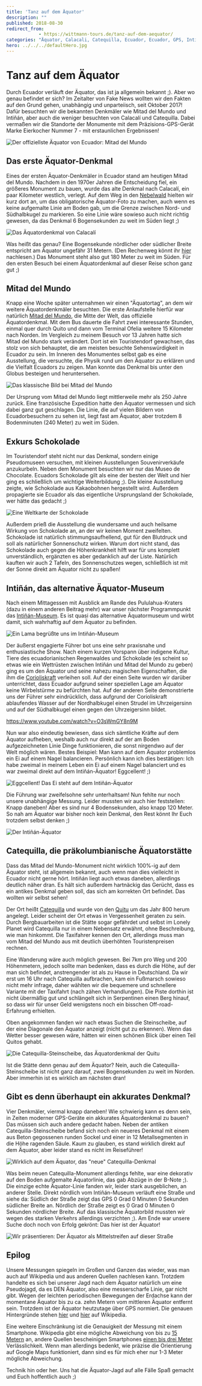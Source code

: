 ```yaml
---
title: 'Tanz auf dem Äquator'
description: ""
published: 2018-08-30
redirect_from: 
            - https://wittmann-tours.de/tanz-auf-dem-aequator/
categories: "Äquator, Calacali, Catequilla, Ecuador, Ecuador, GPS, Intinan, Mitad del Mundo"
hero: ../../../defaultHero.jpg
---
```

# Tanz auf dem Äquator

Durch Ecuador verläuft der Äquator, das ist ja allgemein bekannt ;). Aber wo genau befindet er sich? Im Zeitalter von Fake News wollten wir den Fakten auf den Grund gehen, unabhängig und unparteiisch, seit Oktober 2017! Dafür besuchten wir die bekannten Denkmäler wie Mitad del Mundo und Intiñán, aber auch die weniger besuchten von Calacalí und Catequilla. Dabei vermaßen wir die Standorte der Monumente mit dem Präzisions-GPS-Gerät Marke Eierkocher Nummer 7 - mit erstaunlichen Ergebnissen!

![Der offiziellste Äquator von Ecuador: Mitad del Mundo](http://wittmann-tours.de/wp-content/uploads/2018/06/CW-20180424-100748-9455-1024x1024.jpg)

<!--more-->

## Das erste Äquator-Denkmal

Eines der ersten Äquator-Denkmäler in Ecuador stand am heutigen Mitad del Mundo. Nachdem in den 1970er Jahren die Entscheidung fiel, ein größeres Monument zu bauen, wurde das alte Denkmal nach Calacalí, ein paar Kilometer westlich, verlegt. Auf dem Weg in den [Nebelwald](http://wittmann-tours.de/ecuadors-nebelwald-morgens-auch-mit-bellavista) hielten wir kurz dort an, um das obligatorische Äquator-Foto zu machen, auch wenn es keine aufgemalte Linie am Boden gab, um die Grenze zwischen Nord- und Südhalbkugel zu markieren. So eine Linie wäre sowieso auch nicht richtig gewesen, da das Denkmal 6 Bogensekunden zu weit im Süden liegt ;)

![Das Äquatordenkmal von Calacalí](http://wittmann-tours.de/wp-content/uploads/2018/06/CW-20180418-063004-8953-Edit-1024x801.jpg)

Was heißt das genau? Eine Bogensekunde nördlicher oder südlicher Breite entspricht am Äquator ungefähr 31 Metern. (Den Rechenweg könnt ihr [hier](http://doc-tcpip.org/Gps/gps_tips.html) nachlesen.) Das Monument steht also gut 180 Meter zu weit im Süden. Für den ersten Besuch bei einem Äquatordenkmal auf dieser Reise schon ganz gut ;)

## Mitad del Mundo

Knapp eine Woche später unternahmen wir einen "Äquatortag", an dem wir weitere Äquatordenkmäler besuchten. Die erste Anlaufstelle hierfür war natürlich [Mitad del Mundo](https://de.wikipedia.org/wiki/Mitad_del_Mundo), die Mitte der Welt, das offizielle Äquatordenkmal. Mit dem Bus dauerte die Fahrt zwei interessante Stunden, einmal quer durch Quito und dann vom Terminal Ofelia weitere 15 Kilometer nach Norden. Im Vergleich zu meinem Besuch vor 13 Jahren hatte sich Mitad del Mundo stark verändert. Dort ist ein Touristendorf gewachsen, das stolz von sich behauptet, die am meisten besuchte Sehenswürdigkeit in Ecuador zu sein. Im Inneren des Monumentes selbst gab es eine Ausstellung, die versuchte, die Physik rund um den Äquator zu erklären und die Vielfalt Ecuadors zu zeigen. Man konnte das Denkmal bis unter den Globus besteigen und heruntersehen.

![Das klassische Bild bei Mitad del Mundo](http://wittmann-tours.de/wp-content/uploads/2018/06/CW-20180424-101056-1410-Edit-1024x718.jpg)

Der Ursprung vom Mitad del Mundo liegt mittlerweile mehr als 250 Jahre zurück. Eine französische Expedition hatte den Äquator vermessen und sich dabei ganz gut geschlagen. Die Linie, die auf vielen Bildern von Ecuadorbesuchern zu sehen ist, liegt fast am Äquator, aber trotzdem 8 Bodenminuten (240 Meter) zu weit im Süden.

## Exkurs Schokolade

Im Touristendorf steht nicht nur das Denkmal, sondern einige Pseudomuseen versuchen, mit kleinen Ausstellungen Souvenirverkäufe anzukurbeln. Neben dem Monument besuchten wir nur das Museo de Chocolate. Ecuadors Schokolade gilt als eine der besten der Welt und hier ging es schließlich um wichtige Weiterbildung ;). Die kleine Ausstellung zeigte, wie Schokolade aus Kakaobohnen hergestellt wird. Außerdem propagierte sie Ecuador als das eigentliche Ursprungsland der Schokolade, wer hätte das gedacht ;)

![Eine Weltkarte der Schokolade](http://wittmann-tours.de/wp-content/uploads/2018/06/CW-20180424-112349-9471-1024x613.jpg)

Außerdem prieß die Ausstellung die wundersame und auch heilsame Wirkung von Schokolade an, an der wir keinen Moment zweifelten. Schokolade ist natürlich stimmungsaufhellend, gut für den Blutdruck und soll als natürlicher Sonnenschutz wirken. Warum dort nicht stand, das Schokolade auch gegen die Höhenkrankheit hilft war für uns komplett unverständlich, ergänzten es aber gedanklich auf der Liste. Natürlich kauften wir auch 2 Tafeln, des Sonnenschutzes wegen, schließlich ist mit der Sonne direkt am Äquator nicht zu spaßen!

## Intiñán, das alternative Äquator-Museum

Nach einem Mittagessen mit Ausblick am Rande des Pululahua-Kraters (dazu in einem anderen Beitrag mehr) war unser nächster Programmpunkt das [Intiñán-Museum](https://es.wikipedia.org/wiki/Museo_Solar_Inti%C3%B1%C3%A1n). Es ist quasi das alternative Äquatormuseum und wirbt damit, sich wahrhaftig auf dem Äquator zu befinden.

![Ein Lama begrüßte uns im Intiñán-Museum](http://wittmann-tours.de/wp-content/uploads/2018/06/CW-20180424-134702-1427-1024x683.jpg)

Der äußerst engagierte Führer bot uns eine sehr praxisnahe und enthusiastische Show. Nach einem kurzen Vorspann über indigene Kultur, Tiere des ecuadorianischen Regenwaldes und Schokolade (es scheint so etwas wie ein Wettrüsten zwischen Intiñán und Mitad del Mundo zu geben) ging es um den Äquator und seine nahezu magischen Eigenschaften, die ihm die [Corioliskraft](https://de.wikipedia.org/wiki/Corioliskraft) verleihen soll. Auf der einen Seite wurden wir darüber unterrichtet, dass Ecuador aufgrund seiner speziellen Lage am Äquator keine Wirbelstürme zu befürchten hat. Auf der anderen Seite demonstrierte uns der Führer sehr eindrücklich, dass aufgrund der Corioliskraft ablaufendes Wasser auf der Nordhalbkugel einen Strudel im Uhrzeigersinn und auf der Südhalbkugel einen gegen den Uhrzeigersinn bildet.

https://www.youtube.com/watch?v=O3sWmGY8n9M

Nun war also eindeutig bewiesen, dass sich sämtliche Kräfte auf dem Äquator aufheben, weshalb auch nur direkt auf der am Boden aufgezeichneten Linie Dinge funktionieren, die sonst nirgendwo auf der Welt möglich wären. Bestes Beispiel: Man kann auf dem Äquator problemlos ein Ei auf einem Nagel balancieren. Persönlich kann ich dies bestätigen: Ich habe zweimal in meinem Leben ein Ei auf einem Nagel balanciert und es war zweimal direkt auf dem Intiñán-Äquator! Eggcellent! ;)

![Eggcellent! Das Ei steht auf dem Intiñán-Äquator](http://wittmann-tours.de/wp-content/uploads/2018/06/CW-20180424-144046-9479-1024x683.jpg)

Die Führung war zweifelsohne sehr unterhaltsam! Nun fehlte nur noch unsere unabhängige Messung. Leider mussten wir auch hier feststellen: Knapp daneben! Aber es sind nur 4 Bodensekunden, also knapp 120 Meter. So nah am Äquator war bisher noch kein Denkmal, den Rest könnt Ihr Euch trotzdem selbst denken ;)

![Der Intiñán-Äquator](http://wittmann-tours.de/wp-content/uploads/2018/06/CW-20180424-143022-9474-Edit-1024x776.jpg)

## Catequilla, die präkolumbianische Äquatorstätte

Dass das Mitad del Mundo-Monument nicht wirklich 100%-ig auf dem Äquator steht, ist allgemein bekannt, auch wenn man dies vielleicht in Ecuador nicht gerne hört. Intiñán liegt auch etwas daneben, allerdings deutlich näher dran. Es hält sich außerdem hartnäckig das Gerücht, dass es ein antikes Denkmal geben soll, das sich am korrekten Ort befindet. Das wollten wir selbst sehen!

Der Ort heißt [Catequilla](https://en.wikipedia.org/wiki/Catequilla) und wurde von den [Quitu](https://en.wikipedia.org/wiki/Quitu_culture) um das Jahr 800 herum angelegt. Leider scheint der Ort etwas in Vergessenheit geraten zu sein. Durch Bergbauarbeiten ist die Stätte sogar gefährdet und selbst im Lonely Planet wird Catequilla nur in einem Nebensatz erwähnt, ohne Beschreibung, wie man hinkommt. Die Taxifahrer kennen den Ort, allerdings muss man vom Mitad del Mundo aus mit deutlich überhöhten Touristenpreisen rechnen.

Eine Wanderung wäre auch möglich gewesen. Bei 7km pro Weg und 200 Höhenmetern, jedoch sollte man bedenken, dass es durch die Höhe, auf der man sich befindet, anstrengender ist als zu Hause in Deutschland. Da wir erst um 16 Uhr nach Catequilla aufbrachen, kam ein Fußmarsch sowieso nicht mehr infrage, daher wählten wir die bequemere und schnellere Variante mit der Taxifahrt (nach zähen Verhandlungen). Die Piste dorthin ist nicht übermäßig gut und schlängelt sich in Serpentinen einen Berg hinauf, so dass wir für unser Geld wenigstens noch ein bisschen Off-road-Erfahrung erhielten.

Oben angekommen fanden wir nach etwas Suchen die Steinscheibe, auf der eine Diagonale den Äquator anzeigt (nicht gut zu erkennen). Wenn das Wetter besser gewesen wäre, hätten wir einen schönen Blick über einen Teil Quitos gehabt.

![Die Catequilla-Steinscheibe, das Äquatordenkmal der Quitu](http://wittmann-tours.de/wp-content/uploads/2018/06/CW-20180424-153726-1436-HDR-Edit-1024x623.jpg)

Ist die Stätte denn genau auf dem Äquator? Nein, auch die Catequilla-Steinscheibe ist nicht ganz darauf, zwei Bogensekunden zu weit im Norden. Aber immerhin ist es wirklich am nächsten dran!

## Gibt es denn überhaupt ein akkurates Denkmal?

Vier Denkmäler, viermal knapp daneben! Wie schwierig kann es denn sein, in Zeiten moderner GPS-Geräte ein akkurates Äquatordenkmal zu bauen? Das müssen sich auch andere gedacht haben. Neben der antiken Catequilla-Steinscheibe befand sich noch ein neueres Denkmal mit einem aus Beton gegossenen runden Sockel und einer in 12 Metallsegmenten in die Höhe ragenden Säule. Kaum zu glauben, es stand wirklich direkt auf dem Äquator, aber leider stand es nicht im Reiseführer!

![Wirklich auf dem Äquator, das "neue" Catequilla-Denkmal](http://wittmann-tours.de/wp-content/uploads/2018/06/CW-20180424-154338-1452-Edit-1024x540.jpg)

Was beim neuen Catequilla-Monument allerdings fehlte, war eine dekorativ auf den Boden aufgemalte Äquatorlinie, das gab Abzüge in der B-Note ;). Die einzige echte Äquator-Linie fanden wir, leider stark ausgeblichen, an anderer Stelle. Direkt nördlich vom Intiñán-Museum verläuft eine Straße und siehe da: Südlich der Straße zeigt das GPS 0 Grad 0 Minuten 0 Sekunden südlicher Breite an. Nördlich der Straße zeigt es 0 Grad 0 Minuten 0 Sekunden nördlicher Breite. Auf das klassische Äquatorbild mussten wir wegen des starken Verkehrs allerdings verzichten ;). Am Ende war unsere Suche doch noch von Erfolg gekrönt: Das hier ist der Äquator!

![Wir präsentieren: Der Äquator als Mittelstreifen auf dieser Straße](http://wittmann-tours.de/wp-content/uploads/2018/06/CW-20180424-150034-9482-Edit-1024x444.jpg)

## Epilog

Unsere Messungen spiegeln im Großen und Ganzen das wieder, was man auch auf Wikipedia und aus anderen Quellen nachlesen kann. Trotzdem handelte es sich bei unserer Jagd nach dem Äquator natürlich um eine Pseudojagd, da es DEN Äquator, also eine messerscharfe Linie, gar nicht gibt. Wegen der leichten periodischen Bewegungen der Erdachse kann der momentane Äquator bis zu ca. zehn Metern vom mittleren Äquator entfernt sein. Trotzdem ist der Äquator heutzutage über GPS normiert. Die genauen Hintergründe stehen [hier](https://de.m.wikipedia.org/wiki/Äquator) und [hier](https://de.m.wikipedia.org/wiki/World_Geodetic_System_1984) auf Wikipedia.

Eine weitere Einschränkung ist die Genauigkeit der Messung mit einem Smartphone. Wikipedia gibt eine mögliche Abweichung von bis zu [15 Metern](https://de.m.wikipedia.org/wiki/Global_Positioning_System) an, andere Quellen bescheinigen Smartphones [einen bis drei Meter](https://www.giga.de/extra/gps/tipps/gps-genauigkeit-so-koennt-ihr-sie-erhoehen-android-iphone/) Verlässlichkeit. Wenn man allerdings bedenkt, wie präzise die Orientierung auf Google Maps funktioniert, dann sind es für mich eher nur 1-3 Meter mögliche Abweichung.

Technik hin oder her. Uns hat die Äquator-Jagd auf alle Fälle Spaß gemacht und Euch hoffentlich auch ;)
